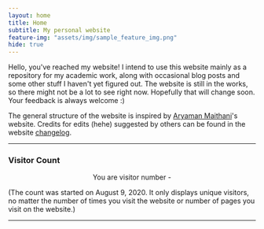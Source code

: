 ```yaml
---
layout: home
title: Home
subtitle: My personal website
feature-img: "assets/img/sample_feature_img.png"
hide: true
---
```


Hello, you've reached my website! I intend to use this website mainly as a repository for my academic work, along with occasional blog posts and some other stuff I haven't yet figured out. The website is still in the works, so there might not be a lot to see right now. Hopefully that will change soon. Your feedback is always welcome :)

The general structure of the website is inspired by [Aryaman Maithani](https://aryamanmaithani.github.io/)'s website. Credits for edits (hehe) suggested by others can be found in the website [changelog](/changelog/).

---

<h3>Visitor Count</h3>

<!-- hitwebcounter Code START -->
<center>You are visitor number - <!-- Badge Code - Do Not Change The Code -->
<script src="https://apps.elfsight.com/p/platform.js" defer></script>
<div class="elfsight-app-809de696-051f-4ac0-b372-e4d6db9d425e"></div>
<!-- Badge Code End Here --></center>
                           
(The count was started on August 9, 2020. It only displays unique visitors, no matter the number of times you visit the website or number of pages you visit on the website.)

---
